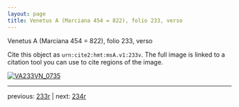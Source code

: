 ```yaml
---
layout: page
title: Venetus A (Marciana 454 = 822), folio 233, verso
---
```


Venetus A (Marciana 454 = 822), folio 233, verso

Cite this object as `urn:cite2:hmt:msA.v1:233v`.  The full image is linked to a citation tool you can use to cite regions of the image.

[![VA233VN_0735](http://www.homermultitext.org/iipsrv?IIIF=/project/homer/pyramidal/deepzoom/hmt/vaimg/2017a/VA233VN_0735.tif/full/800,/0/default.jpg)](http://www.homermultitext.org/ict2/?urn=urn:cite2:hmt:vaimg.2017a:VA233VN_0735) 

---

previous:  [233r](../233r/) | next: [234r](../234r/)